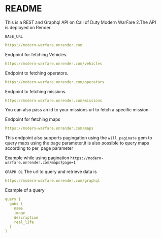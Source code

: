 # README

This is a REST and Graphql API on Call of Duty Modern WarFare 2.The API is deployed on Render


`BASE_URL`  
```yaml
https://modern-warfare.onrender.com
```
Endpoint for fetching Vehicles.

```yaml
https://modern-warfare.onrender.com/vehicles
```
Endpoint to fetching operators.

```yaml
https://modern-warfare.onrender.com/operators
```
Endpoint to fetching missions.

```yaml
https://modern-warfare.onrender.com/missions
```
You can also pass an id to your missions url to fetch a specific mission

Endpoint for fetching maps

```yaml
https://modern-warfare.onrender.com/maps
```
This endpoint also supports pagingation using the `will_paginate` gem to query maps using the page parameter,it is also possible to query maps according to per_page parameter

Example while using pagination `https://modern-warfare.onrender.com/maps?page=1`

`GRAPH QL`
The url to query and retrieve data is 
```yaml
https://modern-warfare.onrender.com/graphql
```

Example of a query
```yaml
query {
  guns {
    name
    image
    description
    real_life
  }
}
```
